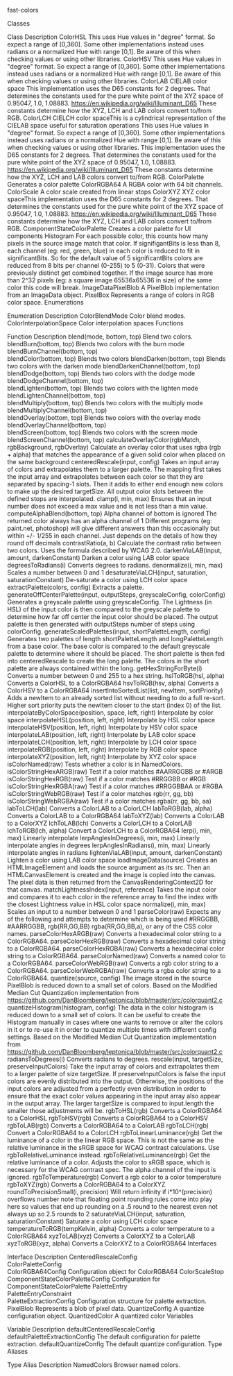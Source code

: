 fast-colors

Classes​

Class	Description
ColorHSL	This uses Hue values in "degree" format. So expect a range of [0,360]. Some other implementations instead uses radians or a normalized Hue with range [0,1]. Be aware of this when checking values or using other libraries.
ColorHSV	This uses Hue values in "degree" format. So expect a range of [0,360]. Some other implementations instead uses radians or a normalized Hue with range [0,1]. Be aware of this when checking values or using other libraries.
ColorLAB	CIELAB color space This implementation uses the D65 constants for 2 degrees. That determines the constants used for the pure white point of the XYZ space of 0.95047, 1.0, 1.08883. https://en.wikipedia.org/wiki/Illuminant_D65 These constants determine how the XYZ, LCH and LAB colors convert to/from RGB.
ColorLCH	CIELCH color spaceThis is a cylindrical representation of the CIELAB space useful for saturation operations This uses Hue values in "degree" format. So expect a range of [0,360]. Some other implementations instead uses radians or a normalized Hue with range [0,1]. Be aware of this when checking values or using other libraries. This implementation uses the D65 constants for 2 degrees. That determines the constants used for the pure white point of the XYZ space of 0.95047, 1.0, 1.08883. https://en.wikipedia.org/wiki/Illuminant_D65 These constants determine how the XYZ, LCH and LAB colors convert to/from RGB.
ColorPalette	Generates a color palette
ColorRGBA64	A RGBA color with 64 bit channels.
ColorScale	A color scale created from linear stops
ColorXYZ	XYZ color spaceThis implementation uses the D65 constants for 2 degrees. That determines the constants used for the pure white point of the XYZ space of 0.95047, 1.0, 1.08883. https://en.wikipedia.org/wiki/Illuminant_D65 These constants determine how the XYZ, LCH and LAB colors convert to/from RGB.
ComponentStateColorPalette	Creates a color palette for UI components
Histogram	For each possible color, this counts how many pixels in the source image match that color. If signifigantBits is less than 8, each channel (eg: red, green, blue) in each color is reduced to fit in significantBits. So for the default value of 5 significantBits colors are reduced from 8 bits per channel (0-255) to 5 (0-31). Colors that were previously distinct get combined together. If the image source has more than 2^32 pixels (eg: a square image 65536x65536 in size) of the same color this code will break.
ImageDataPixelBlob	A PixelBlob implementation from an ImageData object.
PixelBox	Represents a range of colors in RGB color space.
Enumerations​

Enumeration	Description
ColorBlendMode	Color blend modes.
ColorInterpolationSpace	Color interpolation spaces
Functions​

Function	Description
blend(mode, bottom, top)	Blend two colors.
blendBurn(bottom, top)	Blends two colors with the burn mode
blendBurnChannel(bottom, top)	
blendColor(bottom, top)	Blends two colors
blendDarken(bottom, top)	Blends two colors with the darken mode
blendDarkenChannel(bottom, top)	
blendDodge(bottom, top)	Blends two colors with the dodge mode
blendDodgeChannel(bottom, top)	
blendLighten(bottom, top)	Blends two colors with the lighten mode
blendLightenChannel(bottom, top)	
blendMultiply(bottom, top)	Blends two colors with the multiply mode
blendMultiplyChannel(bottom, top)	
blendOverlay(bottom, top)	Blends two colors with the overlay mode
blendOverlayChannel(bottom, top)	
blendScreen(bottom, top)	Blends two colors with the screen mode
blendScreenChannel(bottom, top)	
calculateOverlayColor(rgbMatch, rgbBackground, rgbOverlay)	Calculate an overlay color that uses rgba (rgb + alpha) that matches the appearance of a given solid color when placed on the same background
centeredRescale(input, config)	Takes an input array of colors and extrapolates them to a larger palette. The mapping first takes the input array and extrapolates between each color so that they are separated by spacing-1 slots. Then it adds to either end enough new colors to make up the desired targetSize. All output color slots between the defined stops are interpolated.
clamp(i, min, max)	Ensures that an input number does not exceed a max value and is not less than a min value.
computeAlphaBlend(bottom, top)	Alpha channel of bottom is ignored The returned color always has an alpha channel of 1 Different programs (eg: paint.net, photoshop) will give different answers than this occasionally but within +/- 1/255 in each channel. Just depends on the details of how they round off decimals
contrastRatio(a, b)	Calculate the contrast ratio between two colors. Uses the formula described by WCAG 2.0.
darkenViaLAB(input, amount, darkenConstant)	Darken a color using LAB color space
degreesToRadians(i)	Converts degrees to radians.
denormalize(i, min, max)	Scales a number between 0 and 1
desaturateViaLCH(input, saturation, saturationConstant)	De-saturate a color using LCH color space
extractPalette(colors, config)	Extracts a palette.
generateOffCenterPalette(input, outputSteps, greyscaleConfig, colorConfig)	Generates a greyscale palette using greyscaleConfig. The Lightness (in HSL) of the input color is then compared to the greyscale palette to determine how far off center the input color should be placed. The output palette is then generated with outputSteps number of steps using colorConfig.
generateScaledPalettes(input, shortPaletteLength, config)	Generates two palettes of length shortPaletteLength and longPaletteLength from a base color. The base color is compared to the default greyscale palette to determine where it should be placed. The short palette is then fed into centeredRescale to create the long palette. The colors in the short palette are always contained within the long.
getHexStringForByte(i)	Converts a number between 0 and 255 to a hex string.
hslToRGB(hsl, alpha)	Converts a ColorHSL to a ColorRGBA64
hsvToRGB(hsv, alpha)	Converts a ColorHSV to a ColorRGBA64
insertIntoSortedList(list, newItem, sortPriority)	Adds a newItem to an already sorted list without needing to do a full re-sort. Higher sort priority puts the newItem closer to the start (index 0) of the list.
interpolateByColorSpace(position, space, left, right)	Interpolate by color space
interpolateHSL(position, left, right)	Interpolate by HSL color space
interpolateHSV(position, left, right)	Interpolate by HSV color space
interpolateLAB(position, left, right)	Interpolate by LAB color space
interpolateLCH(position, left, right)	Interpolate by LCH color space
interpolateRGB(position, left, right)	Interpolate by RGB color space
interpolateXYZ(position, left, right)	Interpolate by XYZ color space
isColorNamed(raw)	Tests whether a color is in NamedColors.
isColorStringHexARGB(raw)	Test if a color matches #AARRGGBB or #ARGB
isColorStringHexRGB(raw)	Test if a color matches #RRGGBB or #RGB
isColorStringHexRGBA(raw)	Test if a color matches #RRGGBBAA or #RGBA
isColorStringWebRGB(raw)	Test if a color matches rgb(rr, gg, bb)
isColorStringWebRGBA(raw)	Test if a color matches rgba(rr, gg, bb, aa)
labToLCH(lab)	Converts a ColorLAB to a ColorLCH
labToRGB(lab, alpha)	Converts a ColorLAB to a ColorRGBA64
labToXYZ(lab)	Converts a ColorLAB to a ColorXYZ
lchToLAB(lch)	Converts a ColorLCH to a ColorLAB
lchToRGB(lch, alpha)	Convert a ColorLCH to a ColorRGBA64
lerp(i, min, max)	Linearly interpolate
lerpAnglesInDegrees(i, min, max)	Linearly interpolate angles in degrees
lerpAnglesInRadians(i, min, max)	Linearly interpolate angles in radians
lightenViaLAB(input, amount, darkenConstant)	Lighten a color using LAB color space
loadImageData(source)	Creates an HTMLImageElement and loads the source argument as its src. Then an HTMLCanvasElement is created and the image is copied into the canvas. The pixel data is then returned from the CanvasRenderingContext2D for that canvas.
matchLightnessIndex(input, reference)	Takes the input color and compares it to each color in the reference array to find the index with the closest Lightness value in HSL color space
normalize(i, min, max)	Scales an input to a number between 0 and 1
parseColor(raw)	Expects any of the following and attempts to determine which is being used #RRGGBB, #AARRGGBB, rgb(RR,GG,BB) rgba(RR,GG,BB,a), or any of the CSS color names.
parseColorHexARGB(raw)	Converts a hexadecimal color string to a ColorRGBA64.
parseColorHexRGB(raw)	Converts a hexadecimal color string to a ColorRGBA64.
parseColorHexRGBA(raw)	Converts a hexadecimal color string to a ColorRGBA64.
parseColorNamed(raw)	Converts a named color to a ColorRGBA64.
parseColorWebRGB(raw)	Converts a rgb color string to a ColorRGBA64.
parseColorWebRGBA(raw)	Converts a rgba color string to a ColorRGBA64.
quantize(source, config)	The image stored in the source PixelBlob is reduced down to a small set of colors. Based on the Modified Median Cut Quantization implementation from https://github.com/DanBloomberg/leptonica/blob/master/src/colorquant2.c
quantizeHistogram(histogram, config)	The data in the color histogram is reduced down to a small set of colors. It can be useful to create the Histogram manually in cases where one wants to remove or alter the colors in it or to re-use it in order to quantize multiple times with different config settings. Based on the Modified Median Cut Quantization implementation from https://github.com/DanBloomberg/leptonica/blob/master/src/colorquant2.c
radiansToDegrees(i)	Converts radians to degrees.
rescale(input, targetSize, preserveInputColors)	Take the input array of colors and extrapolates them to a larger palette of size targetSize. If preserveInputColors is false the input colors are evenly distributed into the output. Otherwise, the positions of the input colors are adjusted from a perfectly even distribution in order to ensure that the exact color values appearing in the input array also appear in the output array. The larger targetSize is compared to input.length the smaller those adjustments will be.
rgbToHSL(rgb)	Converts a ColorRGBA64 to a ColorHSL
rgbToHSV(rgb)	Converts a ColorRGBA64 to a ColorHSV
rgbToLAB(rgb)	Converts a ColorRGBA64 to a ColorLAB
rgbToLCH(rgb)	Convert a ColorRGBA64 to a ColorLCH
rgbToLinearLuminance(rgb)	Get the luminance of a color in the linear RGB space. This is not the same as the relative luminance in the sRGB space for WCAG contrast calculations. Use rgbToRelativeLuminance instead.
rgbToRelativeLuminance(rgb)	Get the relative luminance of a color. Adjusts the color to sRGB space, which is necessary for the WCAG contrast spec. The alpha channel of the input is ignored.
rgbToTemperature(rgb)	Convert a rgb color to a color temperature
rgbToXYZ(rgb)	Converts a ColorRGBA64 to a ColorXYZ
roundToPrecisionSmall(i, precision)	Will return infinity if i*10^(precision) overflows number note that floating point rounding rules come into play here so values that end up rounding on a .5 round to the nearest even not always up so 2.5 rounds to 2
saturateViaLCH(input, saturation, saturationConstant)	Saturate a color using LCH color space
temperatureToRGB(tempKelvin, alpha)	Converts a color temperature to a ColorRGBA64
xyzToLAB(xyz)	Converts a ColorXYZ to a ColorLAB
xyzToRGB(xyz, alpha)	Converts a ColorXYZ to a ColorRGBA64
Interfaces​

Interface	Description
CenteredRescaleConfig	
ColorPaletteConfig	
ColorRGBA64Config	Configuration object for ColorRGBA64
ColorScaleStop	
ComponentStateColorPaletteConfig	Configuration for ComponentStateColorPalette
PaletteEntry	
PaletteEntryConstraint	
PaletteExtractionConfig	Configuration structure for palette extraction.
PixelBlob	Represents a blob of pixel data.
QuantizeConfig	A quantize configuration object.
QuantizedColor	A quantized color
Variables​

Variable	Description
defaultCenteredRescaleConfig	
defaultPaletteExtractionConfig	The default configuration for palette extraction.
defaultQuantizeConfig	The default quantize configuration.
Type Aliases​

Type Alias	Description
NamedColors	Browser named colors.
